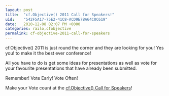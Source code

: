 ```yaml
---
layout: post
title:  "cf.Objective() 2011 Call for Speakers!"
uid:	"542F5A17-75E2-41C8-ACD9E7BA64C0C619"
date:   2010-12-08 02:07 PM +0000
categories: railo,cfobjective
permalink: cf-objective-2011-call-for-speakers
---
```

<p>
cf.Objective() 2011 is just round the corner and they are looking for you! Yes you! to make it the best ever conference!
</p>

<p>
All you have to do is get some ideas for presentations as well as vote for your favourite presentations that have already been submitted. 
</p>
<p>
Remember! Vote Early! Vote Often! 
</p>

<p>
Make your Vote count at the <a href="http://engage.cfobjective.com/index.cfm/main/">cf.Objective() Call for Speakers</a>!
</p>